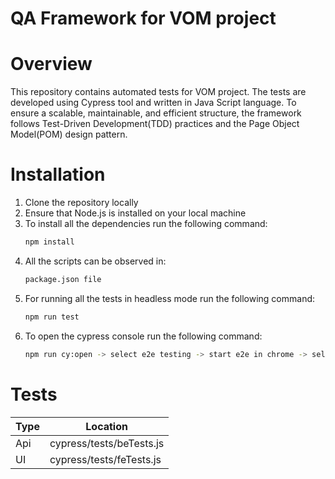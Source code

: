 # QA Framework for VOM project

# Overview 

This repository contains automated tests for VOM project. The tests are developed using Cypress tool and written in Java Script language. To ensure a scalable, maintainable, and efficient structure, the framework follows Test-Driven Development(TDD) practices and the Page Object Model(POM) design pattern. 

# Installation
1. Clone the repository locally
2. Ensure that Node.js is installed on your local machine
4. To install all the dependencies run the following command: 
   ```bash
   npm install
5. All the scripts can be observed in:
   ```bash
   package.json file 
6. For running all the tests in headless mode run the following command:
   ```bash
   npm run test 
6. To open the cypress console run the following command:
    ```bash
    npm run cy:open -> select e2e testing -> start e2e in chrome -> select desired test
   
# Tests 
| Type       | Location      |
|----------------|----------------|
| Api  | cypress/tests/beTests.js  | 
| UI  | cypress/tests/feTests.js  | 



